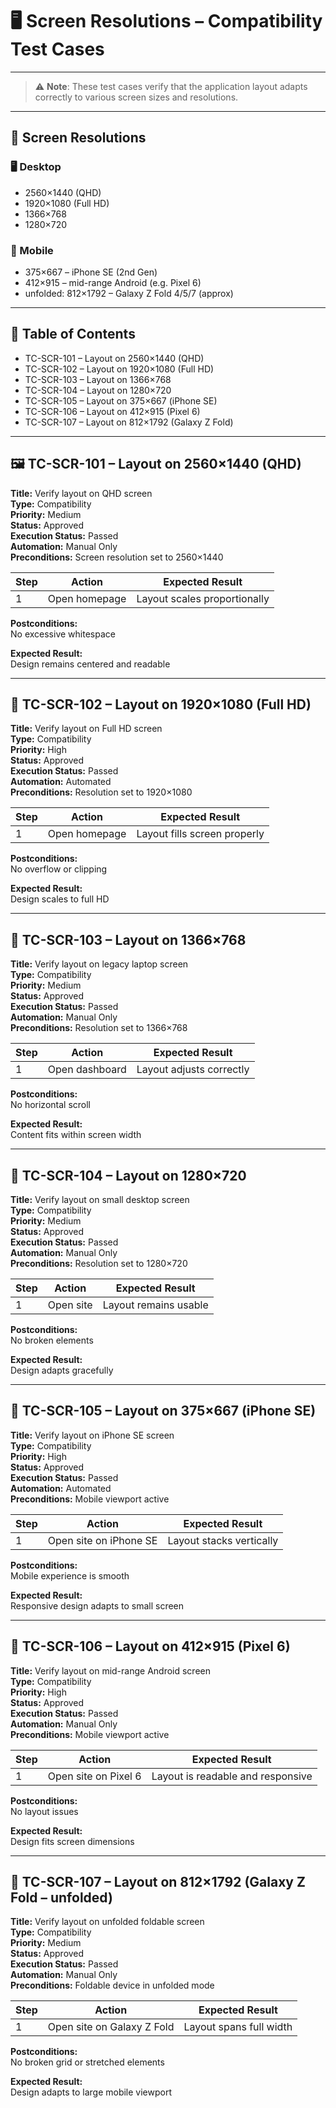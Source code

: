 # 🖥️ Screen Resolutions – Compatibility Test Cases

---

> ⚠️ **Note**: These test cases verify that the application layout adapts correctly to various screen sizes and resolutions.

---

## 📐 Screen Resolutions

### 🖥️ Desktop

- 2560×1440 (QHD)
- 1920×1080 (Full HD)
- 1366×768
- 1280×720

### 📱 Mobile

- 375×667 – iPhone SE (2nd Gen)
- 412×915 – mid-range Android (e.g. Pixel 6)
- unfolded: 812×1792 – Galaxy Z Fold 4/5/7 (approx)

---

## 📄 Table of Contents

- TC-SCR-101 – Layout on 2560×1440 (QHD)
- TC-SCR-102 – Layout on 1920×1080 (Full HD)
- TC-SCR-103 – Layout on 1366×768
- TC-SCR-104 – Layout on 1280×720
- TC-SCR-105 – Layout on 375×667 (iPhone SE)
- TC-SCR-106 – Layout on 412×915 (Pixel 6)
- TC-SCR-107 – Layout on 812×1792 (Galaxy Z Fold)

---

## 🖼️ TC-SCR-101 – Layout on 2560×1440 (QHD)

**Title:** Verify layout on QHD screen  
**Type:** Compatibility  
**Priority:** Medium  
**Status:** Approved  
**Execution Status:** Passed  
**Automation:** Manual Only  
**Preconditions:** Screen resolution set to 2560×1440  

| Step | Action              | Expected Result             |
|------|---------------------|------------------------------|
| 1    | Open homepage       | Layout scales proportionally |

**Postconditions:**  
No excessive whitespace

**Expected Result:**  
Design remains centered and readable

---

## 🧭 TC-SCR-102 – Layout on 1920×1080 (Full HD)

**Title:** Verify layout on Full HD screen  
**Type:** Compatibility  
**Priority:** High  
**Status:** Approved  
**Execution Status:** Passed  
**Automation:** Automated  
**Preconditions:** Resolution set to 1920×1080  

| Step | Action              | Expected Result             |
|------|---------------------|------------------------------|
| 1    | Open homepage       | Layout fills screen properly |

**Postconditions:**  
No overflow or clipping

**Expected Result:**  
Design scales to full HD

---

## 🧮 TC-SCR-103 – Layout on 1366×768

**Title:** Verify layout on legacy laptop screen  
**Type:** Compatibility  
**Priority:** Medium  
**Status:** Approved  
**Execution Status:** Passed  
**Automation:** Manual Only  
**Preconditions:** Resolution set to 1366×768  

| Step | Action              | Expected Result             |
|------|---------------------|------------------------------|
| 1    | Open dashboard      | Layout adjusts correctly     |

**Postconditions:**  
No horizontal scroll

**Expected Result:**  
Content fits within screen width

---

## 🧾 TC-SCR-104 – Layout on 1280×720

**Title:** Verify layout on small desktop screen  
**Type:** Compatibility  
**Priority:** Medium  
**Status:** Approved  
**Execution Status:** Passed  
**Automation:** Manual Only  
**Preconditions:** Resolution set to 1280×720  

| Step | Action              | Expected Result             |
|------|---------------------|------------------------------|
| 1    | Open site           | Layout remains usable        |

**Postconditions:**  
No broken elements

**Expected Result:**  
Design adapts gracefully

---

## 📱 TC-SCR-105 – Layout on 375×667 (iPhone SE)

**Title:** Verify layout on iPhone SE screen  
**Type:** Compatibility  
**Priority:** High  
**Status:** Approved  
**Execution Status:** Passed  
**Automation:** Automated  
**Preconditions:** Mobile viewport active  

| Step | Action              | Expected Result             |
|------|---------------------|------------------------------|
| 1    | Open site on iPhone SE | Layout stacks vertically |

**Postconditions:**  
Mobile experience is smooth

**Expected Result:**  
Responsive design adapts to small screen

---

## 📲 TC-SCR-106 – Layout on 412×915 (Pixel 6)

**Title:** Verify layout on mid-range Android screen  
**Type:** Compatibility  
**Priority:** High  
**Status:** Approved  
**Execution Status:** Passed  
**Automation:** Manual Only  
**Preconditions:** Mobile viewport active  

| Step | Action              | Expected Result             |
|------|---------------------|------------------------------|
| 1    | Open site on Pixel 6 | Layout is readable and responsive |

**Postconditions:**  
No layout issues

**Expected Result:**  
Design fits screen dimensions

---

## 📐 TC-SCR-107 – Layout on 812×1792 (Galaxy Z Fold – unfolded)

**Title:** Verify layout on unfolded foldable screen  
**Type:** Compatibility  
**Priority:** Medium  
**Status:** Approved  
**Execution Status:** Passed  
**Automation:** Manual Only  
**Preconditions:** Foldable device in unfolded mode  

| Step | Action              | Expected Result             |
|------|---------------------|------------------------------|
| 1    | Open site on Galaxy Z Fold | Layout spans full width |

**Postconditions:**  
No broken grid or stretched elements

**Expected Result:**  
Design adapts to large mobile viewport